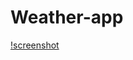 # Weather-app

[!screenshot](https://github.com/Shuaib-web/Weather-app/files/10807431/screencapture-127-0-0-1-5501-index-html-2023-02-22-19_01_06.pdf)
